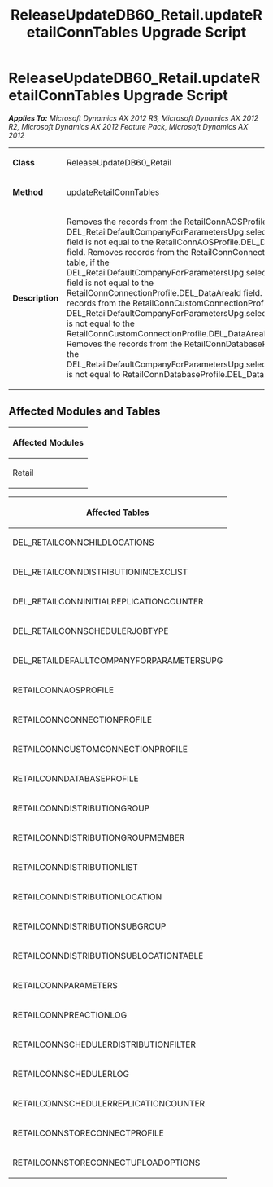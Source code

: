 ﻿---
title: ReleaseUpdateDB60_Retail.updateRetailConnTables Upgrade Script
TOCTitle: ReleaseUpdateDB60_Retail.updateRetailConnTables Upgrade Script
ms:assetid: 1310eae6-9804-b345-bf6d-7a4a57a16be0
ms:mtpsurl: https://msdn.microsoft.com/en-us/library/JJ718475(v=AX.60)
ms:contentKeyID: 49706760
ms.date: 05/18/2015
mtps_version: v=AX.60
---

# ReleaseUpdateDB60\_Retail.updateRetailConnTables Upgrade Script 


_**Applies To:** Microsoft Dynamics AX 2012 R3, Microsoft Dynamics AX 2012 R2, Microsoft Dynamics AX 2012 Feature Pack, Microsoft Dynamics AX 2012_

<table>
<colgroup>
<col style="width: 50%" />
<col style="width: 50%" />
</colgroup>
<tbody>
<tr class="odd">
<td><p><strong>Class</strong></p></td>
<td><p>ReleaseUpdateDB60_Retail</p></td>
</tr>
<tr class="even">
<td><p><strong>Method</strong></p></td>
<td><p>updateRetailConnTables</p></td>
</tr>
<tr class="odd">
<td><p><strong>Description</strong></p></td>
<td><p>Removes the records from the RetailConnAOSProfile table, if the DEL_RetailDefaultCompanyForParametersUpg.selectedDataAreaId field is not equal to the RetailConnAOSProfile.DEL_DataAreaId field. Removes records from the RetailConnConnectionProfile table, if the DEL_RetailDefaultCompanyForParametersUpg.selectedDataAreaId field is not equal to the RetailConnConnectionProfile.DEL_DataAreaId field. Removes the records from the RetailConnCustomConnectionProfile table, if the DEL_RetailDefaultCompanyForParametersUpg.selectedDataAreaId is not equal to the RetailConnCustomConnectionProfile.DEL_DataAreaId field. Removes the records from the RetailConnDatabaseProfile table, if the DEL_RetailDefaultCompanyForParametersUpg.selectedDataAreaId is not equal to RetailConnDatabaseProfile.DEL_DataAreaId field.</p></td>
</tr>
</tbody>
</table>


## Affected Modules and Tables

<table>
<colgroup>
<col style="width: 100%" />
</colgroup>
<thead>
<tr class="header">
<th><p>Affected Modules</p></th>
</tr>
</thead>
<tbody>
<tr class="odd">
<td><p>Retail</p></td>
</tr>
</tbody>
</table>


<table>
<colgroup>
<col style="width: 100%" />
</colgroup>
<thead>
<tr class="header">
<th><p>Affected Tables</p></th>
</tr>
</thead>
<tbody>
<tr class="odd">
<td><p>DEL_RETAILCONNCHILDLOCATIONS</p></td>
</tr>
<tr class="even">
<td><p>DEL_RETAILCONNDISTRIBUTIONINCEXCLIST</p></td>
</tr>
<tr class="odd">
<td><p>DEL_RETAILCONNINITIALREPLICATIONCOUNTER</p></td>
</tr>
<tr class="even">
<td><p>DEL_RETAILCONNSCHEDULERJOBTYPE</p></td>
</tr>
<tr class="odd">
<td><p>DEL_RETAILDEFAULTCOMPANYFORPARAMETERSUPG</p></td>
</tr>
<tr class="even">
<td><p>RETAILCONNAOSPROFILE</p></td>
</tr>
<tr class="odd">
<td><p>RETAILCONNCONNECTIONPROFILE</p></td>
</tr>
<tr class="even">
<td><p>RETAILCONNCUSTOMCONNECTIONPROFILE</p></td>
</tr>
<tr class="odd">
<td><p>RETAILCONNDATABASEPROFILE</p></td>
</tr>
<tr class="even">
<td><p>RETAILCONNDISTRIBUTIONGROUP</p></td>
</tr>
<tr class="odd">
<td><p>RETAILCONNDISTRIBUTIONGROUPMEMBER</p></td>
</tr>
<tr class="even">
<td><p>RETAILCONNDISTRIBUTIONLIST</p></td>
</tr>
<tr class="odd">
<td><p>RETAILCONNDISTRIBUTIONLOCATION</p></td>
</tr>
<tr class="even">
<td><p>RETAILCONNDISTRIBUTIONSUBGROUP</p></td>
</tr>
<tr class="odd">
<td><p>RETAILCONNDISTRIBUTIONSUBLOCATIONTABLE</p></td>
</tr>
<tr class="even">
<td><p>RETAILCONNPARAMETERS</p></td>
</tr>
<tr class="odd">
<td><p>RETAILCONNPREACTIONLOG</p></td>
</tr>
<tr class="even">
<td><p>RETAILCONNSCHEDULERDISTRIBUTIONFILTER</p></td>
</tr>
<tr class="odd">
<td><p>RETAILCONNSCHEDULERLOG</p></td>
</tr>
<tr class="even">
<td><p>RETAILCONNSCHEDULERREPLICATIONCOUNTER</p></td>
</tr>
<tr class="odd">
<td><p>RETAILCONNSTORECONNECTPROFILE</p></td>
</tr>
<tr class="even">
<td><p>RETAILCONNSTORECONNECTUPLOADOPTIONS</p></td>
</tr>
</tbody>
</table>

  


